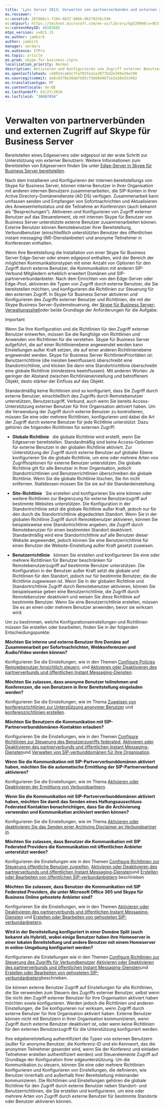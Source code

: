 ```yaml
---
title: 'Lync Server 2013: Verwalten von partnerverbünden und externen Zugriff auf Skype für Business Server'
ms.reviewer: ''
ms:assetid: 26f806c1-f284-4637-b06b-06270336c540
ms:mtpsurl: https://technet.microsoft.com/en-us/library/Gg520966(v=OCS.15)
ms:contentKeyID: 48183665
mtps_version: v=OCS.15
ms.author: jambirk
author: jambirk
manager: serdars
ms.audience: ITPro
ms.topic: article
ms.prod: skype-for-business-itpro
localization_priority: Normal
description: Aktivieren und Konfigurieren von Zugriff externer Benutzer auf das Steuerelement, ob mit internen Skype für Benutzer von Business Server unterstützte externe Benutzer zusammenarbeiten können.
ms.openlocfilehash: c48914ca6dc7faf03fea1a3877bd2e349e39e290
ms.sourcegitcommit: da8c037bb30abf5d5cf3b60d4b71e3a10e553402
ms.translationtype: MT
ms.contentlocale: de-DE
ms.lasthandoff: 03/27/2019
ms.locfileid: "30887858"
---
```

# <a name="managing-federation-and-external-access-to-skype-for-business-server"></a>Verwalten von partnerverbünden und externen Zugriff auf Skype für Business Server

Bereitstellen eines Edgeservers oder edgepool ist der erste Schritt zur Unterstützung von externer Benutzern. Weitere Informationen zum Bereitstellen von Edgeservern finden Sie unter [Edge-Server in Skype für Business Server bereitstellen](../../deploy/deploy-edge-server/deploy-edge-server.md).

Nach dem Installieren und Konfigurieren der internen bereitstellungs von Skype für Business Server, können interne Benutzer in Ihrer Organisation mit anderen internen Benutzern zusammenarbeiten, die SIP-Konten in Ihrer Active Directory-Domänendienste (AD DS) verfügen. Zusammenarbeit kann umfassen senden und Empfangen von Sofortnachrichten und Aktualisieren des Anwesenheitsstatus und die Teilnahme an Konferenzen (auch bekannt als "Besprechungen"). Aktivieren und Konfigurieren von Zugriff externer Benutzer auf das Steuerelement, ob mit internen Skype für Benutzer von Business Server unterstützte externe Benutzer zusammenarbeiten können. Externe Benutzer können Remotebenutzer Ihrer Bereitstellung, Verbundbenutzer (einschließlich unterstützten Benutzer des öffentlichen instant messaging (IM)-Dienstanbieter) und anonyme Teilnehmer in Konferenzen enthalten.

Wenn Ihre Bereitstellung die Installation von einer Skype für Business Server Edge-Server oder einem edgepool enthalten, wird der Bereich der möglichen Kommunikationstypen mit einer Anzahl von Optionen für den Zugriff durch externe Benutzer, die Kommunikation mit anderen SIP-Verbund Mitgliedern erheblich erweitert Domänen und SIP-partnerverbundanbieter. Nach dem Einrichten von den Edge-Server oder Edge-Pool, aktivieren die Typen von Zugriff durch externe Benutzer, die Sie bereitstellen möchten, und konfigurieren die Richtlinien zur Steuerung für den externen Zugriff. In Skype für Business Server aktivieren und Konfigurieren des Zugriffs externer Benutzer und Richtlinien, die mit der Skype Business Server-Systemsteuerung, der [Skype für Business Server-Verwaltungsshell](../management-shell.md)oder beide Grundlage der Anforderungen für die Aufgabe. 



> [!IMPORTANT]  
> Wenn Sie Ihre Konfiguration und die Richtlinien für den Zugriff externer Benutzer entwerfen, müssen Sie die Rangfolge von Richtlinien und Anwenden von Richtlinien für die verstehen. Skype für Business Server aufgeführt, die auf einer Richtlinienebene angewendet werden kann Einstellungen außer Kraft setzen, die auf einer anderen Richtlinienebene angewendet werden. Skype für Business Server RichtlinienPrioritäten ist: Benutzerrichtlinie (die meisten beeinflussen) überschreibt eine Standortrichtlinie, und klicken Sie dann eine Standortrichtlinie überschreibt eine globale Richtlinie (mindestens beeinflussen). Mit anderen Worten: Je geringer der Abstand zwischen Richtlinieneinstellung und betroffenem Objekt, desto stärker der Einfluss auf das Objekt.


Standardmäßig keine Richtlinien sind so konfiguriert, dass Sie Zugriff durch externe Benutzer, einschließlich des Zugriffs durch Remotebenutzer unterstützen, Benutzerzugriff, Verbund, auch wenn Sie bereits Access-Unterstützung externer Benutzer für Ihre Organisation aktiviert haben. Um die Verwendung der Zugriff durch externe Benutzer zu kontrollieren, müssen Sie eine oder mehrere Richtlinien, konfigurieren und dabei die Art der Zugriff durch externe Benutzer für jede Richtlinie unterstützt. Dazu gehören die folgenden Richtlinien für externen Zugriff:

  - **Globale Richtlinie**   die globale Richtlinie wird erstellt, wenn Sie Edgeserver bereitstellen. Standardmäßig sind keine Access-Optionen für externe Benutzer in der globalen Richtlinie aktiviert. Zur Unterstützung der Zugriff durch externe Benutzer auf globaler Ebene konfigurieren Sie die globale Richtlinie, um eine oder mehrere Arten von Zugriffsoptionen für externe Benutzer unterstützen. Die globale Richtlinie gilt für alle Benutzer in Ihrer Organisation, jedoch Standortrichtlinien und Benutzerrichtlinien überschreiben die globale Richtlinie. Wenn Sie die globale Richtlinie löschen, Sie ihn nicht entfernen. Stattdessen müssen Sie Sie sie auf die Standardeinstellung.

  - **Site-Richtlinie**   Sie erstellen und konfigurieren Sie eine können oder weitere Richtlinien zur Begrenzung für externe Benutzerzugriff auf bestimmte Websites unterstützen. Die Konfiguration in der Standortrichtlinie setzt die globale Richtlinie außer Kraft, jedoch nur für den durch die Standortrichtlinie abgedeckten Standort. Wenn Sie in der globalen Richtlinie Zugriff durch Remotebenutzer aktivieren, können Sie beispielsweise eine Standortrichtlinie angeben, die Zugriff durch Remotebenutzer für einen bestimmten Standort deaktiviert. Standardmäßig wird eine Standortrichtlinie auf alle Benutzer dieser Website angewendet, jedoch können Sie eine Benutzerrichtlinie für einen Benutzer die Website-Einstellung außer Kraft gesetzt zuweisen.

  - **Benutzerrichtlinie**   können Sie erstellen und konfigurieren Sie eine oder mehrere Richtlinien für Benutzer beschränken für Remotebenutzerzugriff auf bestimmte Benutzer unterstützen. Die Konfiguration in der Benutzer außer Kraft setzt die globale und Richtlinien für den Standort, jedoch nur für bestimmte Benutzer, die die Richtlinie zugewiesen ist. Wenn Sie in der globalen Richtlinie und Standortrichtlinie Zugriff durch Remotebenutzer aktivieren, können Sie beispielsweise geben eine Benutzerrichtlinie, die Zugriff durch Remotebenutzer deaktiviert und weisen Sie diese Richtlinie auf bestimmte Benutzer. Wenn Sie eine Benutzerrichtlinie erstellen, müssen Sie es an einen oder mehrere Benutzer anwenden, bevor sie wirksam wird.

Um zu bestimmen, welche Konfigurationseinstellungen und Richtlinien müssen Sie erstellen oder bearbeiten, finden Sie in der folgenden Entscheidungspunkte:

**Möchten Sie interne und externe Benutzer Ihre Domäne auf Zusammenarbeit per Sofortnachrichten, Webkonferenzen und Audio/Video werden können?**

Konfigurieren Sie die Einstellungen, wie in den Themen [Configure Policies Remotebenutzer hinsichtlich steuern](external-access-policies/configure-policies-to-control-remote-user-access.md), und [Aktivieren oder Deaktivieren des partnerverbunds und öffentlichen Instant Messaging-Diensten](access-edge/enable-or-disable-federation-and-public-im-connectivity.md).

**Möchten Sie zulassen, dass anonyme Benutzer teilnehmen und Konferenzen, die von Benutzern in Ihrer Bereitstellung eingeladen werden?**

Konfigurieren Sie die Einstellungen, wie im Thema [Zuweisen von konferenzrichtlinien zur Unterstützung anonymer Benutzer](access-edge/assign-conferencing-policies-to-support-anonymous-users.md) und [konferenzrichtlinien erstellen](../conferencing/create-policies.md).

**Möchten Sie Benutzern die Kommunikation mit SIP-Partnerverbunddomänen-Kontakten erlauben?**

Konfigurieren Sie die Einstellungen, wie in den Themen [Configure Richtlinien zur Steuerung des Benutzerzugriffs federated](external-access-policies/configure-policies-to-control-federated-user-access.md), [Aktivieren oder Deaktivieren des partnerverbunds und öffentlichen Instant Messaging-Diensten](access-edge/enable-or-disable-federation-and-public-im-connectivity.md)und [Verwalten von SIP-verbunddomänen für Ihre Organisation](sip-domains/manage-sip-federated-domains-for-your-organization.md).


**Wenn Sie die Kommunikation mit SIP-Partververbunddomänen aktiviert haben, möchten Sie die automatische Ermittlung der SIP-Partnerverbund aktivieren?**

Konfigurieren Sie die Einstellungen, wie im Thema [Aktivieren oder Deaktivieren der Ermittlung von Verbundpartnern](access-edge/enable-or-disable-discovery-of-federation-partners.md).

**Wenn Sie die Kommunikation mit SIP-Partververbunddomänen aktiviert haben, möchten Sie damit das Senden eines Haftungsausschluss Federated Kontakten benachrichtigen, dass Sie die Archivierung verwenden und Kommunikation archiviert werden können?**

Konfigurieren Sie die Einstellungen, wie im Thema [Aktivieren oder deaktivieren Sie das Senden einer Archiving Disclaimer an Verbundpartner in](access-edge/enable-or-disable-sending-an-archiving-disclaimer-to-federated-partners.md).

**Möchten Sie zulassen, dass Benutzer die Kommunikation mit SIP Federated Providers die Kommunikation mit öffentlichen Anbieter unterstützt werden?**

Konfigurieren die Einstellungen wie in den Themen [Configure Richtlinien zur Steuerung öffentliche Benutzer zugreifen](external-access-policies/configure-policies-to-control-public-user-access.md), [Aktivieren oder Deaktivieren des partnerverbunds und öffentlichen Instant Messaging-Diensten](access-edge/enable-or-disable-federation-and-public-im-connectivity.md)und [Erstellen oder Bearbeiten von öffentlichen SIP-verbundanbietern](sip-providers/manage-sip-federated-providers-for-your-organization.md#create-or-edit-public-sip-federated-providers-in-skype-for-business-server) beschrieben


**Möchten Sie zulassen, dass Benutzer die Kommunikation mit SIP Federated Providers, die unter Microsoft Office 365 und Skype für Business Online gehostete Anbieter sind?**

Konfigurieren Sie die Einstellungen, wie in den Themen [Aktivieren oder Deaktivieren des partnerverbunds und öffentlichen Instant Messaging-Diensten](access-edge/enable-or-disable-federation-and-public-im-connectivity.md) und [Erstellen oder Bearbeiten von gehosteten SIP-verbundanbietern](sip-providers/manage-sip-federated-providers-for-your-organization.md#create-or-edit-hosted-sip-federated-providers-in-skype-for-business-server).

**Wird in der Bereitstellung konfiguriert in einer Domäne Split (auch bekannt als Hybrid), wobei einige Benutzer haben ihre Homeserver in einer lokalen Bereitstellung und andere Benutzer mit einem Homeserver in online-Umgebung konfiguriert werden?**

Konfigurieren die Einstellungen wie in den Themen [Configure Richtlinien zur Steuerung des Zugriffs für Verbundbenutzer](external-access-policies/configure-policies-to-control-federated-user-access.md) [Aktivieren oder Deaktivieren des partnerverbunds und öffentlichen Instant Messaging-Diensten](access-edge/enable-or-disable-federation-and-public-im-connectivity.md)und [Erstellen oder Bearbeiten von gehosteten SIP-verbundanbietern](sip-providers/manage-sip-federated-providers-for-your-organization.md#create-or-edit-hosted-sip-federated-providers-in-skype-for-business-server)beschrieben.


Sie können externe Benutzer Zugriff auf Einstellungen für alle Richtlinien, die Sie verwenden zum Steuern des Zugriffs externer Benutzer, selbst wenn Sie nicht den Zugriff externer Benutzer für Ihre Organisation aktiviert haben möchten sowie konfigurieren. Werden jedoch die Richtlinien und anderen Einstellungen, die Sie konfigurieren nur wirksam, wenn Zugriff durch externe Benutzer für Ihre Organisation aktiviert haben. Externe Benutzer können nicht mit Benutzern in Ihrer Organisation kommunizieren, wenn Zugriff durch externe Benutzer deaktiviert ist, oder wenn keine Richtlinien für den externen Benutzerzugriff für die Unterstützung konfiguriert werden.

Ihre edgebereitstellung authentifiziert die Typen von externen Benutzern (außer für anonyme Benutzer, die Konferenz-ID und ein Kennwort, das die anonymen Teilnehmer gesendet wird, wenn Sie der Konferenz und einladen Teilnehmer erstellen authentifiziert werden) und Steuerelemente Zugriff auf Grundlage der Konfiguration Ihrer edgeunterstützung. Um die Kommunikation zu steuern, können Sie eine oder mehrere Richtlinien konfigurieren und Konfigurieren von Einstellungen, die definieren, wie Benutzer innerhalb und außerhalb Ihrer Bereitstellung miteinander kommunizieren. Die Richtlinien und Einstellungen gehören die globale Richtlinie für den Zugriff durch externe Benutzer neben Standort- und Benutzerrichtlinien, die Sie erstellen und konfigurieren, um eine oder mehrere Arten von Zugriff durch externe Benutzer für bestimmte Standorte oder Benutzer aktivieren können.

